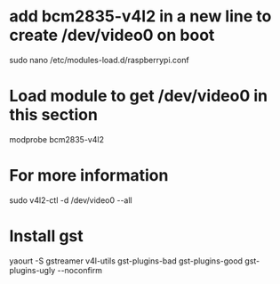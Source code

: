 
# add bcm2835-v4l2 in a new line to create /dev/video0 on boot
sudo nano /etc/modules-load.d/raspberrypi.conf

# Load module to get /dev/video0 in this section
modprobe bcm2835-v4l2

# For more information
sudo v4l2-ctl -d /dev/video0 --all

# Install gst
yaourt -S gstreamer v4l-utils gst-plugins-bad  gst-plugins-good gst-plugins-ugly --noconfirm
